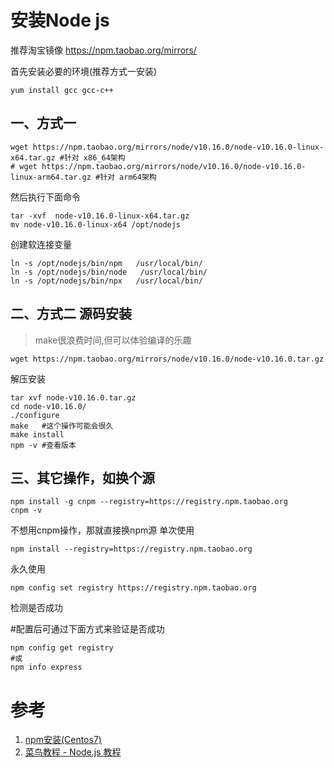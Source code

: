 

# 安装Node js

推荐淘宝镜像 https://npm.taobao.org/mirrors/

首先安装必要的环境(推荐方式一安装)
```
yum install gcc gcc-c++
```

## 一、方式一

```
wget https://npm.taobao.org/mirrors/node/v10.16.0/node-v10.16.0-linux-x64.tar.gz #针对 x86_64架构
# wget https://npm.taobao.org/mirrors/node/v10.16.0/node-v10.16.0-linux-arm64.tar.gz #针对 arm64架构
```
然后执行下面命令

```
tar -xvf  node-v10.16.0-linux-x64.tar.gz
mv node-v10.16.0-linux-x64 /opt/nodejs
```

创建软连接变量

```
ln -s /opt/nodejs/bin/npm   /usr/local/bin/ 
ln -s /opt/nodejs/bin/node   /usr/local/bin/
ln -s /opt/nodejs/bin/npx   /usr/local/bin/
```


## 二、方式二 源码安装
> make很浪费时间,但可以体验编译的乐趣

```
wget https://npm.taobao.org/mirrors/node/v10.16.0/node-v10.16.0.tar.gz
```

解压安装

```
tar xvf node-v10.16.0.tar.gz
cd node-v10.16.0/
./configure
make   #这个操作可能会很久
make install
npm -v #查看版本
```

## 三、其它操作，如换个源

```
npm install -g cnpm --registry=https://registry.npm.taobao.org
cnpm -v
```

不想用cnpm操作，那就直接换npm源
单次使用

```
npm install --registry=https://registry.npm.taobao.org
```
永久使用

```
npm config set registry https://registry.npm.taobao.org
```

检测是否成功

#配置后可通过下面方式来验证是否成功
```
npm config get registry
#或
npm info express
```

# 参考
1. [npm安装(Centos7)](https://www.jianshu.com/p/ea0fe8d177c0)
2. [菜鸟教程 - Node.js 教程](https://www.runoob.com/nodejs/nodejs-tutorial.html)